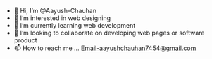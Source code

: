 - 👋 Hi, I’m @Aayush-Chauhan
- 👀 I’m interested in web designing
- 🌱 I’m currently learning web development
- 💞️ I’m looking to collaborate on developing web pages or software product
- 📫 How to reach me ...
   Email-aayushchauhan7454@gmail.com
<!---
Aayush-Chauhan/Aayush-Chauhan is a ✨ special ✨ repository because its `README.md` (this file) appears on your GitHub profile.
You can click the Preview link to take a look at your changes.
--->
